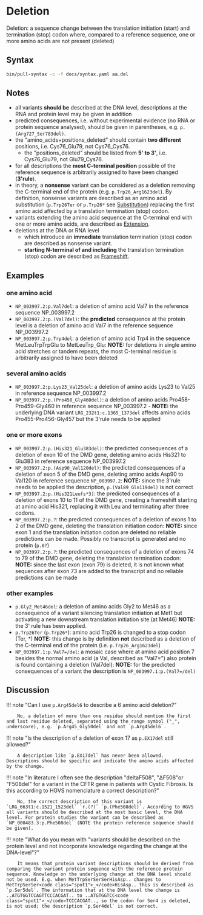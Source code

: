 # Deletion

<!-- ## Definition -->

Deletion: a sequence change between the translation initiation (start) and termination (stop) codon where, compared to a reference sequence, one or more amino acids are not present (deleted)

## Syntax

```sh exec="true"
bin/pull-syntax -c -f docs/syntax.yaml aa.del
```

## Notes

- all variants **should be** described at the DNA level, descriptions at the RNA and protein level may be given in addition
- predicted consequences, i.e. without experimental evidence (no RNA or protein sequence analysed), should be given in parentheses, e.g. `p.(Arg727_Ser783del)`.
- the "amino_acids+positions_deleted" should contain **two different** positions, i.e. Cys76_Glu79, not Cys76_Cys76.
    - the "positions_deleted" should be listed from **5' to 3'**, i.e. Cys76_Glu79, not Glu79_Cys76.
- for all descriptions the **most C-terminal position** possible of the reference sequence is arbitrarily assigned to have been changed (**3'rule**).
- in theory, a **nonsense** variant can be considered as a deletion removing the C-terminal end of the protein (e.g. `p.Trp26_Arg1623del`). By definition, nonsense variants are described as an amino acid substitution (`p.Trp26Ter` or `p.Trp26*` see [Substitution](substitution.md)) replacing the first amino acid affected by a translation termination (stop) codon.
- variants extending the amino acid sequence at the C-terminal end with one or more amino acids, are described as [Extension](extension.md).
- deletions at the DNA or RNA level
    - which introduce an **immediate** translation termination (stop) codon are described as nonsense variant.
    - **starting N-terminal of and including** the translation termination (stop) codon are described as [Frameshift](frameshift.md).

## Examples

### one amino acid

- `NP_003997.2:p.Val7del`: a deletion of amino acid Val7 in the reference sequence NP_003997.2
- `NP_003997.2:p.(Val7del)`: the **predicted** consequence at the protein level is a deletion of amino acid Val7 in the reference sequence NP_003997.2
- `NP_003997.2:p.Trp4del`: a deletion of amino acid Trp4 in the sequence MetLeuTrpTrpGlu to MetLeuTrp<code class="spot1">\_</code>Glu: **NOTE:** for deletions in single amino acid stretches or tandem repeats, the most C-terminal residue is arbitrarily assigned to have been deleted

### several amino acids

- `NP_003997.2:p.Lys23_Val25del`: a deletion of amino acids Lys23 to Val25 in reference sequence NP_003997.2
- `NP_003997.2:p.(Pro458_Gly460del)`: a deletion of amino acids Pro458-Pro459-Gly460 in reference sequence NP_003997.2
        - **NOTE:** the underlying DNA variant `LRG_232t1:c.1365_1373del` affects amino acids Pro455-Pro456-Gly457 but the 3'rule needs to be applied

### one or more exons

- `NP_003997.2:p.(His321_Glu383del)`: the predicted consequences of a deletion of exon 10 of the DMD gene, deleting amino acids His321 to Glu383 in reference sequence NP_003997.2
- `NP_003997.2:p.(Asp90_Val120del)`: the predicted consequences of a deletion of exon 5 of the DMD gene, deleting amino acids Asp90 to Val120 in reference sequence `NP_003997.2`: **NOTE:** since the 3'rule needs to be applied the description, <code class="invalid">p.(Val89_Gln119del)</code> is not correct
- `NP_003997.2:p.(His321Leufs*3)`: the predicted consequences of a deletion of exons 10 to 11 of the DMD gene, creating a frameshift starting at amino acid His321, replacing it with Leu and terminating after three codons.
- `NP_003997.2:p.?`: the predicted consequences of a deletion of exons 1 to 2 of the DMD gene, deleting the translation initiation codon: **NOTE:** since exon 1 and the translation initiation codon are deleted no reliable predictions can be made. Possibly no transcript is generated and no protein (`p.0?`)
- `NP_003997.2:p.?`: the predicted consequences of a deletion of exons 74 to 79 of the DMD gene, deleting the translation termination codon: **NOTE:** since the last exon (exon 79) is deleted, it is not known what sequences after exon 73 are added to the transcript and no reliable predictions can be made

### other examples

- `p.Gly2_Met46del`: a deletion of amino acids Gly2 to Met46 as a consequence of a variant silencing translation initiation at Met1 but activating a new downstream translation initiation site (at Met46) **NOTE:** the 3' rule has been applied.
- `p.Trp26Ter` (`p.Trp26*`): amino acid Trp26 is changed to a stop codon (Ter, \*) **NOTE:** this change is by definition **not** described as a deletion of the C-terminal end of the protein (i.e. `p.Trp26_Arg1623del`)
- `NP_003997.1:p.Val7=/del`: a mosaic case where at amino acid position 7 besides the normal amino acid (a Val, described as "Val7=") also protein is found containing a deletion (Val7del): **NOTE:** for the predicted consequences of a variant the description is `NP_003997.1:p.(Val7=/del)`

## Discussion

!!! note "Can I use `p.Arg45del6` to describe a 6 amino acid deletion?"

        No, a deletion of more than one residue should mention the first and last residue deleted, separated using the range symbol ("_", underscore), e.g. `p.Arg45_Gly50del` and not `p.Arg45del6`.

!!! note "Is the description of a deletion of exon 17 as `p.EX17del` still allowed?"

        A description like `p.EX17del` has never been allowed. Descriptions should be specific and indicate the amino acids affected by the change.

!!! note "In literature I often see the description "deltaF508", "ΔF508"or "F508del" for a variant in the CFTR gene in patients with Cystic Fibrosis. Is this according to HGVS nomenclature a correct description?"

        No, the correct description of this variant is `LRG_663t1:c.1521_1523del` `r.(?)` `p.(Phe508del)`. According to HGVS all variants should be described at the most basic level, the DNA level. For protein studies the variant can be described as `NP_000483.3:p.Phe508del` (NOTE the protein reference sequence should be given).

!!! note "What do you mean with "variants should be described on the protein level and not incorporate knowledge regarding the change at the DNA-level"?"

        It means that protein variant descriptions should be derived from comparing the variant protein sequence with the reference protein sequence. Knowledge on the underlying change at the DNA level should not be used. E.g. when MetTrpSerSerSerHisAsp.. changes to MetTrpSerSer<code class="spot1">_</code>HisAsp.. this is described as `p.Ser5del`. The information that at the DNA level the change is ..ATGTGGTCCAGTTCCCACGAT.. to ..ATGTGGTCC<code class="spot1">_</code>TCCCACGAT.., so the codon for Ser4 is deleted, is not used; the description `p.Ser4del` is not correct.
